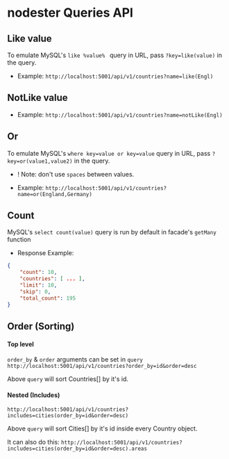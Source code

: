 # nodester Queries API

## Like value

To emulate MySQL's `like %value% ` query in URL,
pass `?key=like(value)` in the query.

* Example:
`http://localhost:5001/api/v1/countries?name=like(Engl)`


## NotLike value

* Example:
`http://localhost:5001/api/v1/countries?name=notLike(Engl)`


## Or

To emulate MySQL's `where key=value or key=value` query in URL,
pass `?key=or(value1,value2)` in the query.
* ! Note: don't use `spaces` between values.

* Example:
`http://localhost:5001/api/v1/countries?name=or(England,Germany)`


## Count

MySQL's `select count(value)` query is run by default in facade's `getMany` function

* Response Example:
```JSON
{
	"count": 10,
	"countries": [ ... ],
	"limit": 10,
	"skip": 0,
	"total_count": 195
}
```

## Order (Sorting)


#### Top level

`order_by` & `order` arguments can be set in `query`
`http://localhost:5001/api/v1/countries?order_by=id&order=desc`

Above `query` will sort Countries[] by it's id.


#### Nested (Includes)

`http://localhost:5001/api/v1/countries?includes=cities(order_by=id&order=desc)`

Above `query` will sort Cities[] by it's id inside every Country object.

It can also do this:
`http://localhost:5001/api/v1/countries?includes=cities(order_by=id&order=desc).areas`
